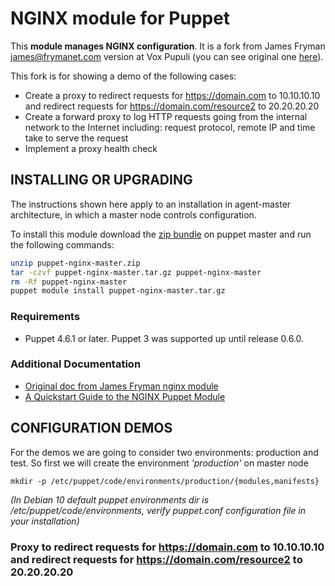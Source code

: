 # NGINX module for Puppet

This **module manages NGINX configuration**. It is a fork from James Fryman <james@frymanet.com> version at Vox Pupuli (you can see original one [here](https://github.com/voxpupuli/puppet-nginx)).

This fork is for showing a demo of the following cases:
* Create a proxy to redirect requests for https://domain.com to 10.10.10.10 and redirect requests for https://domain.com/resource2 to 20.20.20.20
* Create a forward proxy to log HTTP requests going from the internal network to the Internet including: request protocol, remote IP and time take to serve the request
* Implement a proxy health check


## INSTALLING OR UPGRADING

The instructions shown here apply to an installation in agent-master architecture, in which a master node controls configuration.

To install this module download the [zip bundle](https://github.com/Ciges/puppet-nginx/archive/master.zip) on puppet master and run the following commands:

```bash
unzip puppet-nginx-master.zip
tar -czvf puppet-nginx-master.tar.gz puppet-nginx-master
rm -Rf puppet-nginx-master
puppet module install puppet-nginx-master.tar.gz
```

### Requirements

* Puppet 4.6.1 or later.  Puppet 3 was supported up until release 0.6.0.

### Additional Documentation

* [Original doc from James Fryman nginx module](http:./README_voxpopuli.md)
* [A Quickstart Guide to the NGINX Puppet Module](http:./docs/quickstart.md)

## CONFIGURATION DEMOS

For the demos we are going to consider two environments: production and test. So first we will create the environment *'production'* on master node

```
mkdir -p /etc/puppet/code/environments/production/{modules,manifests}
```

*(In Debian 10 default puppet environments dir is /etc/puppet/code/environments, verify puppet.conf configuration file in your installation)*


### Proxy to redirect requests for https://domain.com to 10.10.10.10 and redirect requests for https://domain.com/resource2 to 20.20.20.20
